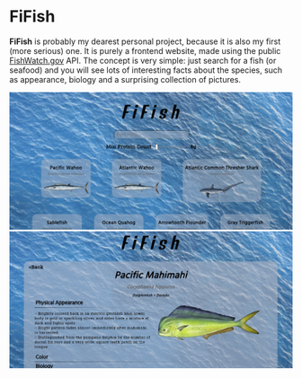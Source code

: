 # FiFish
**FiFish** is probably my dearest personal project, because it is also my first (more serious) one. It is purely a frontend website, made using the public <a href="https://www.fishwatch.gov/">FishWatch.gov</a> API. The concept is very simple: just search for a fish (or seafood) and you will see lots of interesting facts about the species, such as appearance, biology and a surprising collection of pictures.</p>
![Main Page of FiFish](./demo/pic1.png)
![Page with the details of a fish](./demo/pic2.png)
